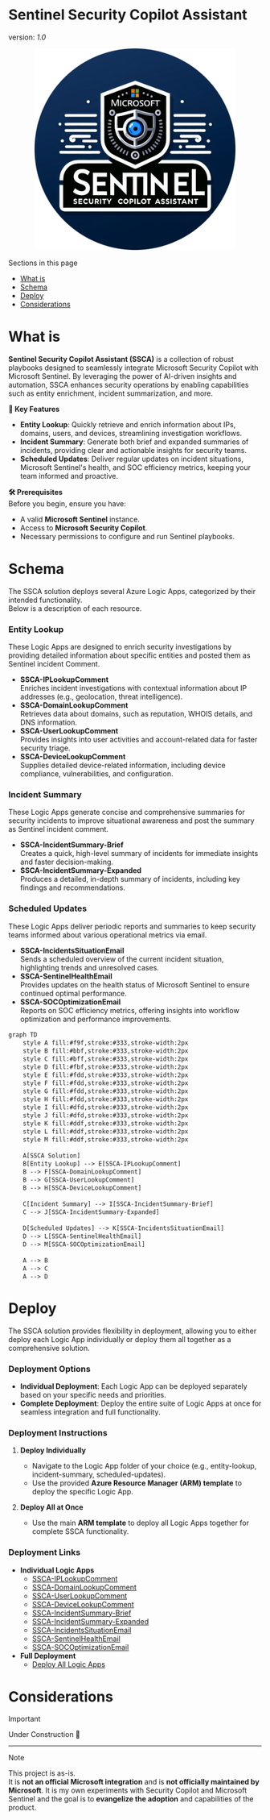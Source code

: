 # Sentinel Security Copilot Assistant
version: _1.0_

<div align="center">
  <img src="https://github.com/mariocuomo/Experimenting-With-Security-Copilot/blob/main/img/SSCA/logocircle.png" width="400">
</div>

Sections in this page
- [What is](#WHAT) <br>
- [Schema](#SCHEMA) <br>
- [Deploy](#DEPLOY) <br>
- [Considerations](#CONSIDERATIONS) <br>

# What is
<a name="WHAT"></a>
**Sentinel Security Copilot Assistant (SSCA)** is a collection of robust playbooks designed to seamlessly integrate Microsoft Security Copilot with Microsoft Sentinel. By leveraging the power of AI-driven insights and automation, SSCA enhances security operations by enabling capabilities such as entity enrichment, incident summarization, and more.

**📌 Key Features**
- **Entity Lookup**: Quickly retrieve and enrich information about IPs, domains, users, and devices, streamlining investigation workflows.
- **Incident Summary**: Generate both brief and expanded summaries of incidents, providing clear and actionable insights for security teams.
- **Scheduled Updates**: Deliver regular updates on incident situations, Microsoft Sentinel's health, and SOC efficiency metrics, keeping your team informed and proactive.

**🛠 Prerequisites** <br>
Before you begin, ensure you have:
- A valid **Microsoft Sentinel** instance.
- Access to **Microsoft Security Copilot**.
- Necessary permissions to configure and run Sentinel playbooks.

# Schema
<a name="SCHEMA"></a>
The SSCA solution deploys several Azure Logic Apps, categorized by their intended functionality. <br>
Below is a description of each resource. <br>

### Entity Lookup <br>
These Logic Apps are designed to enrich security investigations by providing detailed information about specific entities and posted them as Sentinel incident Comment.
- **SSCA-IPLookupComment** <br>
Enriches incident investigations with contextual information about IP addresses (e.g., geolocation, threat intelligence).
- **SSCA-DomainLookupComment** <br>
Retrieves data about domains, such as reputation, WHOIS details, and DNS information.
- **SSCA-UserLookupComment** <br>
Provides insights into user activities and account-related data for faster security triage.
- **SSCA-DeviceLookupComment** <br>
Supplies detailed device-related information, including device compliance, vulnerabilities, and configuration.

### Incident Summary
These Logic Apps generate concise and comprehensive summaries for security incidents to improve situational awareness and post the summary as Sentinel incident comment.
- **SSCA-IncidentSummary-Brief** <br>
Creates a quick, high-level summary of incidents for immediate insights and faster decision-making.
- **SSCA-IncidentSummary-Expanded** <br>
Produces a detailed, in-depth summary of incidents, including key findings and recommendations.

### Scheduled Updates
These Logic Apps deliver periodic reports and summaries to keep security teams informed about various operational metrics via email.
- **SSCA-IncidentsSituationEmail** <br>
Sends a scheduled overview of the current incident situation, highlighting trends and unresolved cases.
- **SSCA-SentinelHealthEmail** <br>
Provides updates on the health status of Microsoft Sentinel to ensure continued optimal performance.
- **SSCA-SOCOptimizationEmail** <br>
Reports on SOC efficiency metrics, offering insights into workflow optimization and performance improvements.

```mermaid
graph TD
    style A fill:#f9f,stroke:#333,stroke-width:2px
    style B fill:#bbf,stroke:#333,stroke-width:2px
    style C fill:#bff,stroke:#333,stroke-width:2px
    style D fill:#fbf,stroke:#333,stroke-width:2px
    style E fill:#fdd,stroke:#333,stroke-width:2px
    style F fill:#fdd,stroke:#333,stroke-width:2px
    style G fill:#fdd,stroke:#333,stroke-width:2px
    style H fill:#fdd,stroke:#333,stroke-width:2px
    style I fill:#dfd,stroke:#333,stroke-width:2px
    style J fill:#dfd,stroke:#333,stroke-width:2px
    style K fill:#ddf,stroke:#333,stroke-width:2px
    style L fill:#ddf,stroke:#333,stroke-width:2px
    style M fill:#ddf,stroke:#333,stroke-width:2px

    A[SSCA Solution] 
    B[Entity Lookup] --> E[SSCA-IPLookupComment]
    B --> F[SSCA-DomainLookupComment]
    B --> G[SSCA-UserLookupComment]
    B --> H[SSCA-DeviceLookupComment]

    C[Incident Summary] --> I[SSCA-IncidentSummary-Brief]
    C --> J[SSCA-IncidentSummary-Expanded]

    D[Scheduled Updates] --> K[SSCA-IncidentsSituationEmail]
    D --> L[SSCA-SentinelHealthEmail]
    D --> M[SSCA-SOCOptimizationEmail]

    A --> B
    A --> C
    A --> D

```
# Deploy
<a name="DEPLOY"></a>
The SSCA solution provides flexibility in deployment, allowing you to either deploy each Logic App individually or deploy them all together as a comprehensive solution.

### Deployment Options
- **Individual Deployment**: Each Logic App can be deployed separately based on your specific needs and priorities.
- **Complete Deployment**: Deploy the entire suite of Logic Apps at once for seamless integration and full functionality.

### Deployment Instructions
1. **Deploy Individually**
   - Navigate to the Logic App folder of your choice (e.g., entity-lookup, incident-summary, scheduled-updates).
   - Use the provided **Azure Resource Manager (ARM) template** to deploy the specific Logic App.
   
2. **Deploy All at Once**
   - Use the main **ARM template** to deploy all Logic Apps together for complete SSCA functionality.

### Deployment Links
- **Individual Logic Apps**
    - [SSCA-IPLookupComment](https://github.com/mariocuomo/Experimenting-With-Security-Copilot/tree/main/integrations/Sentinel%20Security%20Copilot%20Assistant/IndividualLogicApps/SSCA-IPLookupComment)
    - [SSCA-DomainLookupComment](https://github.com/mariocuomo/Experimenting-With-Security-Copilot/tree/main/integrations/Sentinel%20Security%20Copilot%20Assistant/IndividualLogicApps/SSCA-DomainLookupComment)
    - [SSCA-UserLookupComment](https://github.com/mariocuomo/Experimenting-With-Security-Copilot/tree/main/integrations/Sentinel%20Security%20Copilot%20Assistant/IndividualLogicApps/SSCA-UserLookupComment)
    - [SSCA-DeviceLookupComment](https://github.com/mariocuomo/Experimenting-With-Security-Copilot/tree/main/integrations/Sentinel%20Security%20Copilot%20Assistant/IndividualLogicApps/SSCA-DeviceLookupComment)
    - [SSCA-IncidentSummary-Brief](https://github.com/mariocuomo/Experimenting-With-Security-Copilot/tree/main/integrations/Sentinel%20Security%20Copilot%20Assistant/IndividualLogicApps/SSCA-IncidentSummary-Brief)
    - [SSCA-IncidentSummary-Expanded](https://github.com/mariocuomo/Experimenting-With-Security-Copilot/tree/main/integrations/Sentinel%20Security%20Copilot%20Assistant/IndividualLogicApps/SSCA-IncidentSummary-Expanded)
    - [SSCA-IncidentsSituationEmail](https://github.com/mariocuomo/Experimenting-With-Security-Copilot/tree/main/integrations/Sentinel%20Security%20Copilot%20Assistant/IndividualLogicApps/SSCA-IncidentsSituationEmail)
    - [SSCA-SentinelHealthEmail](https://github.com/mariocuomo/Experimenting-With-Security-Copilot/tree/main/integrations/Sentinel%20Security%20Copilot%20Assistant/IndividualLogicApps/SSCA-SentinelHealthEmail)
    - [SSCA-SOCOptimizationEmail](https://github.com/mariocuomo/Experimenting-With-Security-Copilot/tree/main/integrations/Sentinel%20Security%20Copilot%20Assistant/IndividualLogicApps/SSCA-SOCOptimizationEmail)
- **Full Deployment**
    - [Deploy All Logic Apps](https://github.com/mariocuomo/Experimenting-With-Security-Copilot/tree/main/integrations/Sentinel%20Security%20Copilot%20Assistant/FullDeployment)

# Considerations
<a name="CONSIDERATIONS"></a>

> [!IMPORTANT]  
> Under Construction 🧰

--------
> [!NOTE]  
> This project is as-is. <br> It is **not an official Microsoft integration** and is **not officially maintained by Microsoft**. It is my own experiments with Security Copilot and Microsoft Sentinel and the goal is to **evangelize the adoption** and capabilities of the product.

